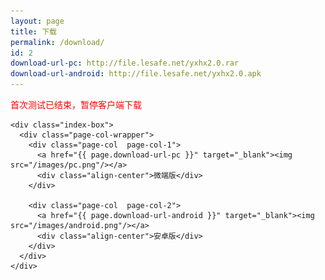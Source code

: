```yaml
---
layout: page
title: 下载
permalink: /download/
id: 2
download-url-pc: http://file.lesafe.net/yxhx2.0.rar
download-url-android: http://file.lesafe.net/yxhx2.0.apk
---
```


<div class="home">

  <div class="align-center"><font color="red">首次测试已结束，暂停客户端下载</font></div>

  <!--  游戏下载  -->
  <div class="wrapper">
    
    <div class="index-box">
      <div class="page-col-wrapper">      
        <div class="page-col  page-col-1">
          <a href="{{ page.download-url-pc }}" target="_blank"><img src="/images/pc.png"/></a>
          <div class="align-center">微端版</div>
        </div>

        <div class="page-col  page-col-2">
          <a href="{{ page.download-url-android }}" target="_blank"><img src="/images/android.png"/></a>
          <div class="align-center">安卓版</div>
        </div>
      </div>
    </div>
  </div>

</div>
